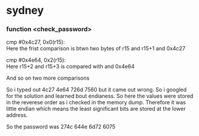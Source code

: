 # sydney


### function <check_password> 

cmp	#0x4c27, 0x0(r15):  
  Here the frist comparison is btwn two bytes of r15 and r15+1 and 0x4c27
  
  cmp	#0x4e64, 0x2(r15):  
  Here r15+2 and r15+3 is compared with and 0x4e64
  
  And so on two more comparisons 
  
  So i typed out 4c27 4e64 726d 7560 but it came out wrong. So i googled for the solution and learned bout endianess. So here the values were stored in the reverese order as i checked in the memory dump. Therefore it was little endian which means the least significant bits are stored at the lower address. 
  
So the password was 274c 644e 6d72 6075